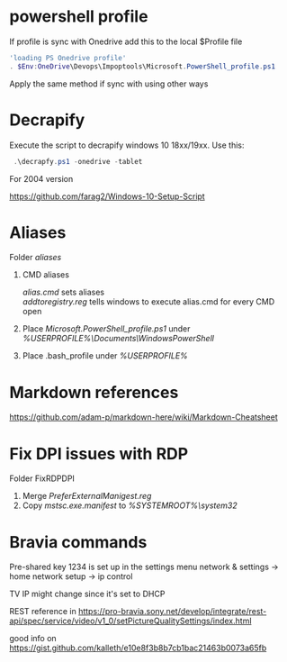 # powershell profile

If profile is sync with Onedrive add this to the local $Profile file

```powershell
'loading PS Onedrive profile'
. $Env:OneDrive\Devops\Impoptools\Microsoft.PowerShell_profile.ps1
```

Apply the same method if sync with using other ways

# Decrapify

Execute the script to decrapify windows 10 18xx/19xx. Use this:

```powershell
 .\decrapfy.ps1 -onedrive -tablet
```
For 2004 version

https://github.com/farag2/Windows-10-Setup-Script

# Aliases

Folder _aliases_

1. CMD aliases

   *alias.cmd* sets aliases   
   *addtoregistry.reg* tells windows to execute alias.cmd for every CMD open
2. Place *Microsoft.PowerShell_profile.ps1* under *%USERPROFILE%\Documents\WindowsPowerShell*
3. Place .bash_profile under *%USERPROFILE%*


# Markdown references

https://github.com/adam-p/markdown-here/wiki/Markdown-Cheatsheet

# Fix DPI issues with RDP

Folder FixRDPDPI

1. Merge *PreferExternalManigest.reg*
2. Copy *mstsc.exe.manifest* to *%SYSTEMROOT%\system32*

# Bravia commands

Pre-shared key 1234 is set up in the settings menu network & settings -> home network setup -> ip control

TV IP might change since it's set to DHCP

REST reference in https://pro-bravia.sony.net/develop/integrate/rest-api/spec/service/video/v1_0/setPictureQualitySettings/index.html

good info on https://gist.github.com/kalleth/e10e8f3b8b7cb1bac21463b0073a65fb